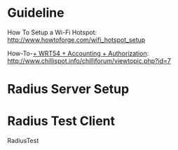 # Guideline #

How To Setup a Wi-Fi Hotspot:
http://www.howtoforge.com/wifi_hotspot_setup

How-To-[+ WRT54 + Accounting + Authorization](FreeRadius.md):
http://www.chillispot.info/chilliforum/viewtopic.php?id=7

# Radius Server Setup #

# Radius Test Client #

RadiusTest